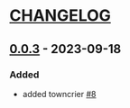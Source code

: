 # [CHANGELOG](https://keepachangelog.com/en/1.0.0/)

<!-- towncrier release notes start -->

## [0.0.3](https://github.com/gdsfactory/autosweep/releases/tag/0.0.3) - 2023-09-18


### Added

- added towncrier [#8](https://github.com/gdsfactory/autosweep/issues/8)
